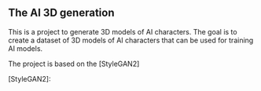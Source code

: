 ## The AI 3D generation

This is a project to generate 3D models of AI characters. The goal is to create a dataset of 3D models of AI characters that can be used for training AI models.

The project is based on the [StyleGAN2]

[StyleGAN2]:
